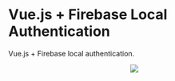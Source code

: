 # Vue.js + Firebase Local Authentication

Vue.js + Firebase local authentication.

<p align="center">
<img src="https://i.ytimg.com/vi/MoBYBc1dkhE/maxresdefault.jpg">
</p>
